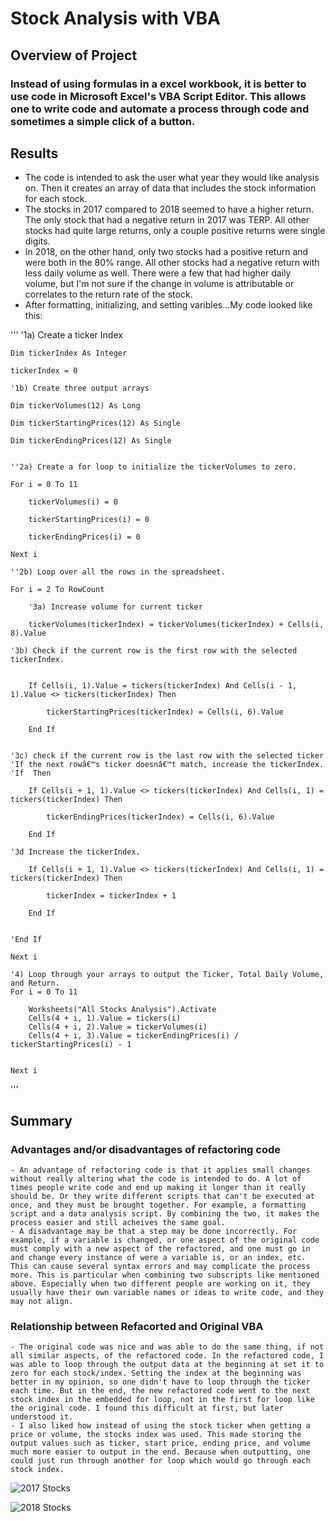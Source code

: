 # Stock Analysis with VBA

## Overview of Project

### Instead of using formulas in a excel workbook, it is better to use code in Microsoft Excel's VBA Script Editor. This allows one to write code and automate a process through code and sometimes a simple click of a button.

## Results

- The code is intended to ask the user what year they would like analysis on. Then it creates an array of data that includes the stock information for each stock.
- The stocks in 2017 compared to 2018 seemed to have a higher return. The only stock that had a negative return in 2017 was TERP. All other stocks had quite large returns, only a couple positive returns were single digits.
- In 2018, on the other hand, only two stocks had a positive return and were both in the 80% range. All other stocks had a negative return with less daily volume as well. There were a few that had higher daily volume, but I'm not sure if the change in volume is attributable or correlates to the return rate of the stock.
- After formatting, initializing, and setting varibles...My code looked like this:

'''
    '1a) Create a ticker Index
    
    Dim tickerIndex As Integer
    
    tickerIndex = 0

    '1b) Create three output arrays
    
    Dim tickerVolumes(12) As Long
    
    Dim tickerStartingPrices(12) As Single
    
    Dim tickerEndingPrices(12) As Single
    
    
    ''2a) Create a for loop to initialize the tickerVolumes to zero.
    
    For i = 0 To 11
            
        tickerVolumes(i) = 0
        
        tickerStartingPrices(i) = 0
        
        tickerEndingPrices(i) = 0
    
    Next i
        
    ''2b) Loop over all the rows in the spreadsheet.
        
    For i = 2 To RowCount
                
        '3a) Increase volume for current ticker
            
        tickerVolumes(tickerIndex) = tickerVolumes(tickerIndex) + Cells(i, 8).Value
        
    '3b) Check if the current row is the first row with the selected tickerIndex.
    
    
        If Cells(i, 1).Value = tickers(tickerIndex) And Cells(i - 1, 1).Value <> tickers(tickerIndex) Then
        
            tickerStartingPrices(tickerIndex) = Cells(i, 6).Value
        
        End If
    
    
    '3c) check if the current row is the last row with the selected ticker
    'If the next rowâ€™s ticker doesnâ€™t match, increase the tickerIndex.
    'If  Then
    
        If Cells(i + 1, 1).Value <> tickers(tickerIndex) And Cells(i, 1) = tickers(tickerIndex) Then
        
            tickerEndingPrices(tickerIndex) = Cells(i, 6).Value
            
        End If
        
    '3d Increase the tickerIndex.
    
        If Cells(i + 1, 1).Value <> tickers(tickerIndex) And Cells(i, 1) = tickers(tickerIndex) Then
                
            tickerIndex = tickerIndex + 1
        
        End If
    
    
    'End If
    
    Next i
    
    '4) Loop through your arrays to output the Ticker, Total Daily Volume, and Return.
    For i = 0 To 11
        
        Worksheets("All Stocks Analysis").Activate
        Cells(4 + i, 1).Value = tickers(i)
        Cells(4 + i, 2).Value = tickerVolumes(i)
        Cells(4 + i, 3).Value = tickerEndingPrices(i) / tickerStartingPrices(i) - 1
    
        
    Next i
'''

## Summary

### Advantages and/or disadvantages of refactoring code

	- An advantage of refactoring code is that it applies small changes without really altering what the code is intended to do. A lot of times people write code and end up making it longer than it really should be. Or they write different scripts that can't be executed at once, and they must be brought together. For example, a formatting script and a data analysis script. By combining the two, it makes the process easier and still acheives the same goal.
	- A disadvantage may be that a step may be done incorrectly. For example, if a variable is changed, or one aspect of the original code must comply with a new aspect of the refactored, and one must go in and change every instance of were a variable is, or an index, etc. This can cause several syntax errors and may complicate the process more. This is particular when combining two subscripts like mentioned above. Especially when two different people are working on it, they usually have their own variable names or ideas to write code, and they may not align.


### Relationship between Refacorted and Original VBA

	- The original code was nice and was able to do the same thing, if not all similar aspects, of the refactored code. In the refactored code, I was able to loop through the output data at the beginning at set it to zero for each stock/index. Setting the index at the beginning was better in my opinion, so one didn't have to loop through the ticker each time. But in the end, the new refactored code went to the next stock index in the embedded for loop, not in the first for loop like the original code. I found this difficult at first, but later understood it.
	- I also liked how instead of using the stock ticker when getting a price or volume, the stocks index was used. This made storing the output values such as ticker, start price, ending price, and volume much more easier to output in the end. Because when outputting, one could just run through another for loop which would go through each stock index.


![2017 Stocks](2017_Stocks.png)

![2018 Stocks](2018_Stocks.png)
